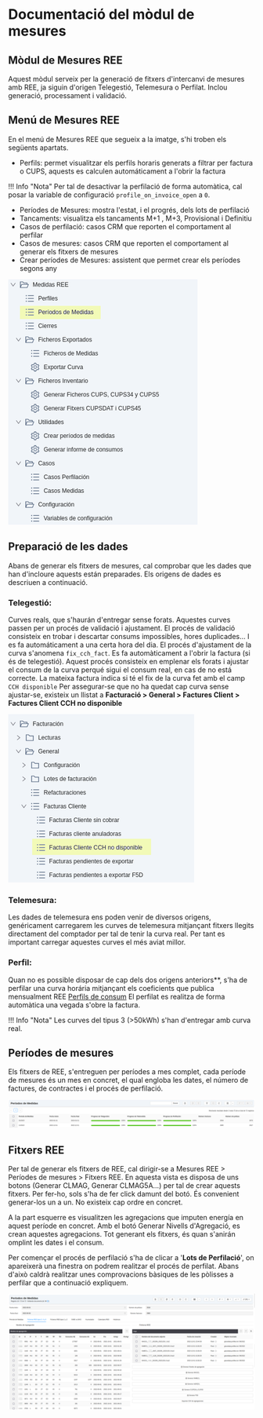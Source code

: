 # Documentació del mòdul de mesures

## Mòdul de Mesures REE

Aquest mòdul serveix per la generació de fitxers d'intercanvi de mesures amb
REE, ja siguin d'origen Telegestió, Telemesura o Perfilat.
Inclou generació, processament i validació.

## Menú de Mesures REE

En el menú de Mesures REE que segueix a la imatge, s'hi troben els següents
apartats.

* Perfils: permet visualitzar els perfils horaris generats a filtrar per
factura o CUPS, aquests es calculen automáticament a l'obrir la factura

!!! Info "Nota"
    Per tal de desactivar la perfilació de forma automàtica, cal posar la
    variable de configuració `profile_on_invoice_open` a `0`.

* Períodes de Mesures: mostra l'estat, i el progrés, dels lots de perfilació
* Tancaments: visualitza els tancaments M+1 , M+3, Provisional i Definitiu
* Casos de perfilació: casos CRM que reporten el comportament al perfilar
* Casos de mesures: casos CRM que reporten el comportament al generar els
fitxers de mesures
* Crear períodes de Mesures: assistent que permet crear els períodes segons any

![](_static/medidas/menu_general.png)

## Preparació de les dades

Abans de generar els fitxers de mesures, cal comprobar que les dades que han
d'incloure aquests están preparades. Els origens de dades es descriuen a
continuació.

### Telegestió:
Curves reals, que s'haurán d'entregar sense forats. Aquestes
curves passen per un procés de validació i ajustament. El procés de validació
consisteix en trobar i descartar consums impossibles, hores duplicades... I es
fa automáticament a una certa hora del dia. El procés d'ajustament de la curva
s'anomena `fix_cch_fact`. Es fa automàticament a l'obrir la factura (si és de
telegestió). Aquest procés consisteix en emplenar els forats i ajustar el
consum de la curva perqué sigui el consum real, en cas de no está correcte. La
mateixa factura indica si té el fix de la curva fet amb el camp `CCH disponible`
Per assegurar-se que no ha quedat cap curva sense ajustar-se, existeix un
llistat a
**Facturació > General > Factures Client > Factures Client CCH no disponible**

![](_static/medidas/factures_cch_no_disponible.png)

### Telemesura:
Les dades de telemesura ens poden venir de diversos origens, genéricament
carregarem les curves de telemesura mitjançant fitxers llegits directament del
comptador per tal de tenir la curva real. Per tant es important carregar
aquestes curves el més aviat millor.

### Perfil:
Quan no es possible disposar de cap dels dos origens anteriors**, s'ha de
perfilar una curva horária mitjançant els coeficients que publica mensualment
REE [Perfils de consum](https://www.ree.es/es/actividades/operacion-del-sistema-electrico/medidas-electricas)
El perfilat es realitza de forma automàtica una vegada s'obre la factura.

!!! Info "Nota"
    Les curves del tipus 3 (>50kWh) s'han d'entregar amb curva real.

## Períodes de mesures

Els fitxers de REE, s'entreguen per períodes a mes complet, cada període de
mesures és un mes en concret, el qual engloba les dates, el número de factures,
de contractes i el procés de perfilació.

![](_static/medidas/periodes_mesures.png)

## Fitxers REE

Per tal de generar els fitxers de REE, cal dirigir-se a Mesures REE > Períodes
de mesures > Fitxers REE.
En aquesta vista es disposa de uns botons (Generar CLMAG, Generar CLMAG5A...)
per tal de crear aquests fitxers. Per fer-ho, sols s'ha de fer click damunt
del botó. És convenient generar-los un a un. No existeix cap ordre en concret.

A la part esquerre es visualitzen les agregacions que imputen energía en aquest
període en concret. Amb el botó Generar Nivells d'Agregació, es crean aquestes
agregacions. Tot generant els fitxers, és quan s'anirán omplint les dates i el
consum.

Per començar el procés de perfilació s'ha de clicar a '**Lots de Perfilació**',
on apareixerà una finestra on podrem realitzar el procés de perfilat. Abans
d'això caldrà realitzar unes comprovacions bàsiques de les pòlisses a perfilar
que a continuació expliquem.

![](_static/medidas/mesures_ree.png)
